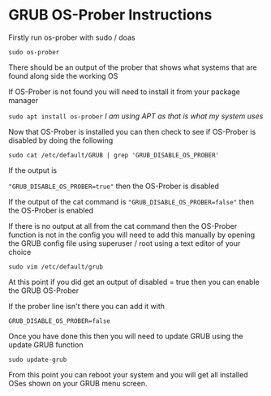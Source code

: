 # GRUB OS-Prober Instructions

Firstly run os-prober with sudo / doas

```sudo os-prober```

There should be an output of the prober that shows what systems that are found along side the working OS

If OS-Prober is not found you will need to install it from your package manager

```sudo apt install os-prober``` *I am using APT as that is what my system uses*

Now that OS-Prober is installed you can then check to see if OS-Prober is disabled by doing the following

```
sudo cat /etc/default/GRUB | grep 'GRUB_DISABLE_OS_PROBER'
```
If the output is

```"GRUB_DISABLE_OS_PROBER=true"``` then the OS-Prober is disabled

If the output of the cat command is
```"GRUB_DISABLE_OS_PROBER=false"``` then the OS-Prober is enabled

If there is no output at all from the cat command then the OS-Prober function is not in the config
you will need to add this manually by opening the GRUB config file using superuser /  root using a text editor of your choice

```sudo vim /etc/default/grub``` 

At this point if you did get an output of disabled = true then you can enable the GRUB OS-Prober

If the prober line isn't there you can add it with

```GRUB_DISABLE_OS_PROBER=false```

Once you have done this then you will need to update GRUB using the update GRUB function


```sudo update-grub```

From this point you can reboot your system and you will get all installed OSes shown on your GRUB menu screen.

<!-- #Subject to GPLv3 License Copyright Nicholas Matthews 2024 -->
